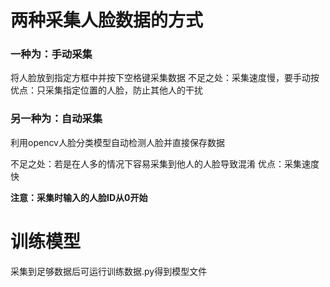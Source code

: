 # 两种采集人脸数据的方式

### 一种为：手动采集
将人脸放到指定方框中并按下空格键采集数据
不足之处：采集速度慢，要手动按
优点：只采集指定位置的人脸，防止其他人的干扰

### 另一种为：自动采集
利用opencv人脸分类模型自动检测人脸并直接保存数据

不足之处：若是在人多的情况下容易采集到他人的人脸导致混淆
优点：采集速度快

**注意：采集时输入的人脸ID从0开始**


# 训练模型
采集到足够数据后可运行训练数据.py得到模型文件
